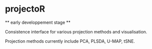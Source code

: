 # projectoR

** early developpement stage **

Consistence interface for various projection methods and visualisation.

Projection methods currently include PCA, PLSDA, U-MAP, tSNE.

